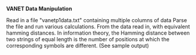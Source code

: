 **VANET Data Manipulation**

Read in a file "vanetp1data.txt" containing multiple columns of data
Parse the file and run various calculations.
From the data read in, with equivalent hamming distances. In information theory, the Hamming distance between two strings of equal length is the number of positions at which the corresponding symbols are different. (See sample output)
